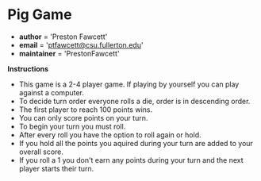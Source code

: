 # Pig Game

- __author__ = 'Preston Fawcett'
- __email__ = 'ptfawcett@csu.fullerton.edu'
- __maintainer__ = 'PrestonFawcett'

**Instructions**

- This game is a 2-4 player game. If playing by yourself you can play against a computer.
- To decide turn order everyone rolls a die, order is in descending order.
- The first player to reach 100 points wins. 
- You can only score points on your turn.
- To begin your turn you must roll.
- After every roll you have the option to roll again or hold.
- If you hold all the points you aquired during your turn are added to your overall score.
- If you roll a 1 you don't earn any points during your turn and the next player starts their turn.